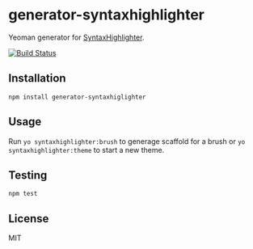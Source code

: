 # generator-syntaxhighlighter

Yeoman generator for [SyntaxHighlighter](https://github.com/syntaxhighlighter/syntaxhighlighter).

[![Build Status](https://travis-ci.org/syntaxhighlighter/regex-lib.svg)](https://travis-ci.org/syntaxhighlighter/regex-lib)

## Installation

    npm install generator-syntaxhiglighter

## Usage

Run `yo syntaxhighlighter:brush` to generage scaffold for a brush or `yo syntaxhighlighter:theme` to start a new theme.

## Testing

    npm test

## License

MIT

